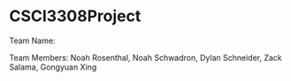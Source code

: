 # CSCI3308Project
Team Name: 

Team Members: Noah Rosenthal, Noah Schwadron, Dylan Schneider, Zack Salama, Gongyuan Xing


